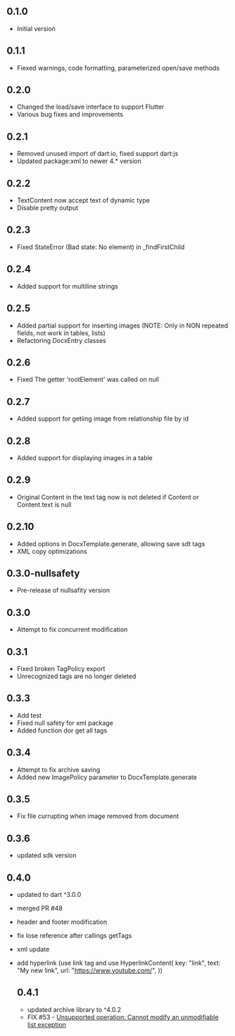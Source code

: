 ## 0.1.0

* Initial version

## 0.1.1

* Fiexed warnings, code formatting, parameterized open/save methods

## 0.2.0

* Сhanged the load/save interface to support Flutter
* Various bug fixes and improvements

## 0.2.1

* Removed unused import of dart:io, fixed support dart:js
* Updated package:xml to newer 4.\* version

## 0.2.2

* TextContent now accept text of dynamic type
* Disable pretty output

## 0.2.3

* Fixed StateError (Bad state: No element) in _findFirstChild

## 0.2.4

* Added support for multiline strings

## 0.2.5

* Added partial support for inserting images (NOTE: Only in NON repeated fields, not work in tables, lists)
* Refactoring DocxEntry classes

## 0.2.6

* Fixed The getter 'rootElement' was called on null

## 0.2.7

* Added support for getiing image from relationship file by id

## 0.2.8

* Added support for displaying images in a table

## 0.2.9

* Original Content in the text tag now is not deleted if Content or Content.text is null

## 0.2.10

* Added options in DocxTemplate.generate, allowing save sdt tags
* XML copy optimizations

## 0.3.0-nullsafety

* Pre-release of nullsafity version

## 0.3.0

* Attempt to fix concurrent modification

## 0.3.1

* Fixed broken TagPolicy export
* Unrecognized tags are no longer deleted

## 0.3.3

* Add test
* Fixed null safety for xml package
* Added function dor get all tags

## 0.3.4

* Attempt to fix archive saving
* Added new ImagePolicy parameter to DocxTemplate.generate

## 0.3.5

* Fix file currupting when image removed from document

## 0.3.6

* updated sdk version

## 0.4.0

* updated to dart ^3.0.0
* merged PR #48
* header and footer modification
* fix lose reference after callings getTags
* xml update
* add hyperlink (use link tag and use HyperlinkContent(
  key: "link",
  text: "My new link",
  url: "https://www.youtube.com/",
  ))

  ## 0.4.1
  * updated archive library to ^4.0.2
  * FIX #53 - [Unsupported operation: Cannot modify an unmodifiable list exception](https://github.com/PavelS0/docx_template_dart/issues/53)


